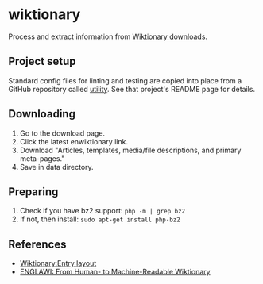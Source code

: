 # wiktionary

Process and extract information from
[Wiktionary downloads](https://dumps.wikimedia.org/backup-index.html).

## Project setup

Standard config files for linting and testing are copied into place from a GitHub repository called
[utility](https://github.com/douglasgreen/utility). See that project's README page for details.

## Downloading

1. Go to the download page.
2. Click the latest enwiktionary link.
3. Download "Articles, templates, media/file descriptions, and primary meta-pages."
4. Save in data directory.

## Preparing

1. Check if you have bz2 support: `php -m | grep bz2`
2. If not, then install: `sudo apt-get install php-bz2`

## References

-   [Wiktionary:Entry layout](https://en.wiktionary.org/wiki/Wiktionary:Entry_layout)
-   [ENGLAWI: From Human- to Machine-Readable Wiktionary](https://aclanthology.org/2020.lrec-1.369.pdf)
